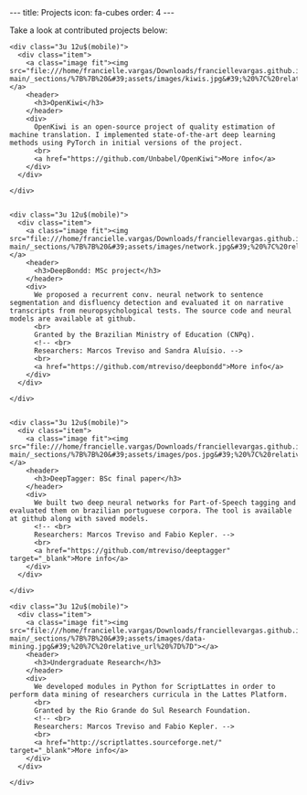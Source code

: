 
<!-- saved from url=(0096)file:///home/francielle.vargas/Downloads/franciellevargas.github.io-main/_sections/projects.html -->
<html><head><meta http-equiv="Content-Type" content="text/html; charset=UTF-8"></head><body>---
title: Projects
icon: fa-cubes
order: 4
---


<p>Take a look at contributed projects below:</p>

  <div class="row">

    <div class="3u 12u$(mobile)">
      <div class="item">
        <a class="image fit"><img src="file:///home/francielle.vargas/Downloads/franciellevargas.github.io-main/_sections/%7B%7B%20&#39;assets/images/kiwis.jpg&#39;%20%7C%20relative_url%20%7D%7D"></a>
        <header>
          <h3>OpenKiwi</h3>
        </header>
        <div>
          OpenKiwi is an open-source project of quality estimation of machine translation. I implemented state-of-the-art deep learning methods using PyTorch in initial versions of the project.
          <br>
          <a href="https://github.com/Unbabel/OpenKiwi">More info</a>
        </div>
      </div>

    </div>


    <div class="3u 12u$(mobile)">
      <div class="item">
        <a class="image fit"><img src="file:///home/francielle.vargas/Downloads/franciellevargas.github.io-main/_sections/%7B%7B%20&#39;assets/images/network.jpg&#39;%20%7C%20relative_url%20%7D%7D"></a>
        <header>
          <h3>DeepBondd: MSc project</h3>
        </header>
        <div>
          We proposed a recurrent conv. neural network to sentence segmentation and disfluency detection and evaluated it on narrative transcripts from neuropsychological tests. The source code and neural models are available at github.
          <br>
          Granted by the Brazilian Ministry of Education (CNPq).
          <!-- <br>
          Researchers: Marcos Treviso and Sandra Aluísio. -->
          <br>
          <a href="https://github.com/mtreviso/deepbondd">More info</a>
        </div>
      </div>

    </div>

    
    <div class="3u 12u$(mobile)">
      <div class="item">
        <a class="image fit"><img src="file:///home/francielle.vargas/Downloads/franciellevargas.github.io-main/_sections/%7B%7B%20&#39;assets/images/pos.jpg&#39;%20%7C%20relative_url%20%7D%7D"></a>
        <header>
          <h3>DeepTagger: BSc final paper</h3>
        </header>
        <div>
          We built two deep neural networks for Part-of-Speech tagging and evaluated them on brazilian portuguese corpora. The tool is available at github along with saved models.
          <!-- <br>
          Researchers: Marcos Treviso and Fabio Kepler. -->
          <br>
          <a href="https://github.com/mtreviso/deeptagger" target="_blank">More info</a>
        </div>
      </div>

    </div>
    
    <div class="3u 12u$(mobile)">
      <div class="item">
        <a class="image fit"><img src="file:///home/francielle.vargas/Downloads/franciellevargas.github.io-main/_sections/%7B%7B%20&#39;assets/images/data-mining.jpg&#39;%20%7C%20relative_url%20%7D%7D"></a>
        <header>
          <h3>Undergraduate Research</h3>
        </header>
        <div>
          We developed modules in Python for ScriptLattes in order to perform data mining of researchers curricula in the Lattes Platform.
          <br>
          Granted by the Rio Grande do Sul Research Foundation. 
          <!-- <br>
          Researchers: Marcos Treviso and Fabio Kepler. -->
          <br>
          <a href="http://scriptlattes.sourceforge.net/" target="_blank">More info</a>
        </div>
      </div>

    </div>
  </div>
</body></html>